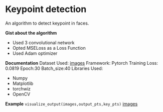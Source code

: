 # Keypoint detection
An algorithm to detect keypoint in faces.

**Gist about the algorithm**
  * Used 3 convolutional network
  * Opted MSELoss as a Loss Function
  * Used Adam optimizer
  
**Documentation**
Dataset Used: [images](https://s3.amazonaws.com/video.udacity-data.com/topher/2018/May/5aea1b91_train-test-data/train-test-data.zip)
Framework: Pytorch
Training Loss: 0.0819
Epoch:30
Batch_size:40
Libraries Used:
* Numpy
* Matplotlib
* torchwiz
* OpenCV

**Example**
```visualize_output(images,output_pts,key_pts)```
[images](https://drive.google.com/file/d/1kzyfPWTUW4svMqALz5XyQow4kKrN30S-/view?usp=sharing)
